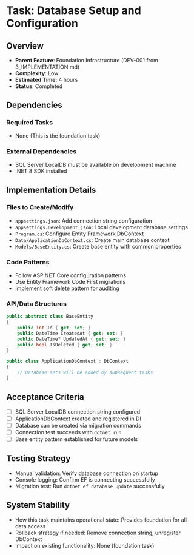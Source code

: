 # Task: Database Setup and Configuration

## Overview
- **Parent Feature**: Foundation Infrastructure (DEV-001 from 3_IMPLEMENTATION.md)
- **Complexity**: Low
- **Estimated Time**: 4 hours
- **Status**: Completed

## Dependencies
### Required Tasks
- None (This is the foundation task)

### External Dependencies
- SQL Server LocalDB must be available on development machine
- .NET 8 SDK installed

## Implementation Details
### Files to Create/Modify
- `appsettings.json`: Add connection string configuration
- `appsettings.Development.json`: Local development database settings
- `Program.cs`: Configure Entity Framework DbContext
- `Data/ApplicationDbContext.cs`: Create main database context
- `Models/BaseEntity.cs`: Create base entity with common properties

### Code Patterns
- Follow ASP.NET Core configuration patterns
- Use Entity Framework Code First migrations
- Implement soft delete pattern for auditing

### API/Data Structures
```csharp
public abstract class BaseEntity
{
    public int Id { get; set; }
    public DateTime CreatedAt { get; set; }
    public DateTime? UpdatedAt { get; set; }
    public bool IsDeleted { get; set; }
}

public class ApplicationDbContext : DbContext
{
    // Database sets will be added by subsequent tasks
}
```

## Acceptance Criteria
- [ ] SQL Server LocalDB connection string configured
- [ ] ApplicationDbContext created and registered in DI
- [ ] Database can be created via migration commands
- [ ] Connection test succeeds with `dotnet run`
- [ ] Base entity pattern established for future models

## Testing Strategy
- Manual validation: Verify database connection on startup
- Console logging: Confirm EF is connecting successfully
- Migration test: Run `dotnet ef database update` successfully

## System Stability
- How this task maintains operational state: Provides foundation for all data access
- Rollback strategy if needed: Remove connection string, unregister DbContext
- Impact on existing functionality: None (foundation task)